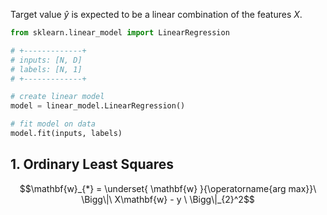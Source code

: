 Target value $\hat{y}$ is expected to be a linear combination of the features $X$.

```python
from sklearn.linear_model import LinearRegression

# +-------------+
# inputs: [N, D]
# labels: [N, 1]
# +-------------+

# create linear model
model = linear_model.LinearRegression()

# fit model on data
model.fit(inputs, labels)
```

## 1. Ordinary Least Squares

$$\mathbf{w}_{*} = \underset{ \mathbf{w} }{\operatorname{arg max}}\ \Bigg\|\ X\mathbf{w} - y \ \Bigg\|_{2}^2$$
